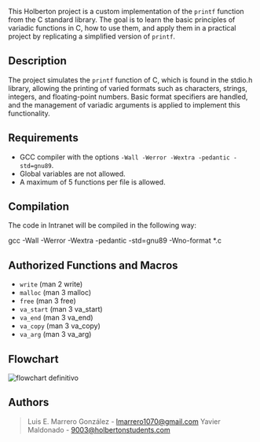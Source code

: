 This Holberton project is a custom implementation of the `printf` function from the C standard library.
The goal is to learn the basic principles of variadic functions in C,
how to use them, and apply them in a practical project by replicating a simplified version of `printf`.

## Description

The project simulates the `printf` function of C, which is found in the stdio.h library,
allowing the printing of varied formats such as characters, strings, integers, and floating-point numbers.
Basic format specifiers are handled, and the management of variadic arguments is applied to implement this functionality.

## Requirements

- GCC compiler with the options `-Wall -Werror -Wextra -pedantic -std=gnu89`.
- Global variables are not allowed.
- A maximum of 5 functions per file is allowed.

## Compilation

The code in Intranet will be compiled in the following way:

gcc -Wall -Werror -Wextra -pedantic -std=gnu89 -Wno-format *.c



## Authorized Functions and Macros

- `write` (man 2 write)
- `malloc` (man 3 malloc)
- `free` (man 3 free)
- `va_start` (man 3 va_start)
- `va_end` (man 3 va_end)
- `va_copy` (man 3 va_copy)
- `va_arg` (man 3 va_arg)

## Flowchart
![flowchart definitivo](https://github.com/Luismarrer/holbertonschool-printf/assets/152228239/f7c8ad82-302b-49d1-b3e9-d2b0dd894c0c)


## Authors

> Luis E. Marrero González - lmarrero1070@gmail.com
Yavier Maldonado - 9003@holbertonstudents.com
